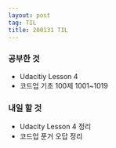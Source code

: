 ```yaml
---
layout: post
tag: TIL
title: 200131 TIL
---
```


### 공부한 것
- Udacitiy Lesson 4
- 코드업 기초 100제 1001~1019

### 내일 할 것
- Udacity Lesson 4 정리
- 코드업 푼거 오답 정리
